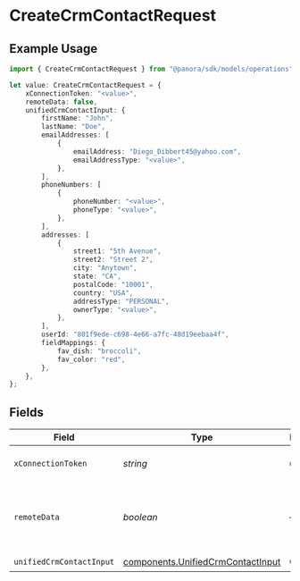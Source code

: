 # CreateCrmContactRequest

## Example Usage

```typescript
import { CreateCrmContactRequest } from "@panora/sdk/models/operations";

let value: CreateCrmContactRequest = {
    xConnectionToken: "<value>",
    remoteData: false,
    unifiedCrmContactInput: {
        firstName: "John",
        lastName: "Doe",
        emailAddresses: [
            {
                emailAddress: "Diego_Dibbert45@yahoo.com",
                emailAddressType: "<value>",
            },
        ],
        phoneNumbers: [
            {
                phoneNumber: "<value>",
                phoneType: "<value>",
            },
        ],
        addresses: [
            {
                street1: "5th Avenue",
                street2: "Street 2",
                city: "Anytown",
                state: "CA",
                postalCode: "10001",
                country: "USA",
                addressType: "PERSONAL",
                ownerType: "<value>",
            },
        ],
        userId: "801f9ede-c698-4e66-a7fc-48d19eebaa4f",
        fieldMappings: {
            fav_dish: "broccoli",
            fav_color: "red",
        },
    },
};
```

## Fields

| Field                                                                                  | Type                                                                                   | Required                                                                               | Description                                                                            | Example                                                                                |
| -------------------------------------------------------------------------------------- | -------------------------------------------------------------------------------------- | -------------------------------------------------------------------------------------- | -------------------------------------------------------------------------------------- | -------------------------------------------------------------------------------------- |
| `xConnectionToken`                                                                     | *string*                                                                               | :heavy_check_mark:                                                                     | The connection token                                                                   |                                                                                        |
| `remoteData`                                                                           | *boolean*                                                                              | :heavy_minus_sign:                                                                     | Set to true to include data from the original CRM software.                            | false                                                                                  |
| `unifiedCrmContactInput`                                                               | [components.UnifiedCrmContactInput](../../models/components/unifiedcrmcontactinput.md) | :heavy_check_mark:                                                                     | N/A                                                                                    |                                                                                        |